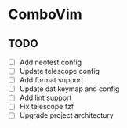 # ComboVim

## TODO
- [ ] Add neotest config
- [ ] Update telescope config
- [ ] Add format support
- [ ] Update dat keymap and config
- [ ] Add lint support
- [ ] Fix telescope fzf
- [ ] Upgrade project architectury
